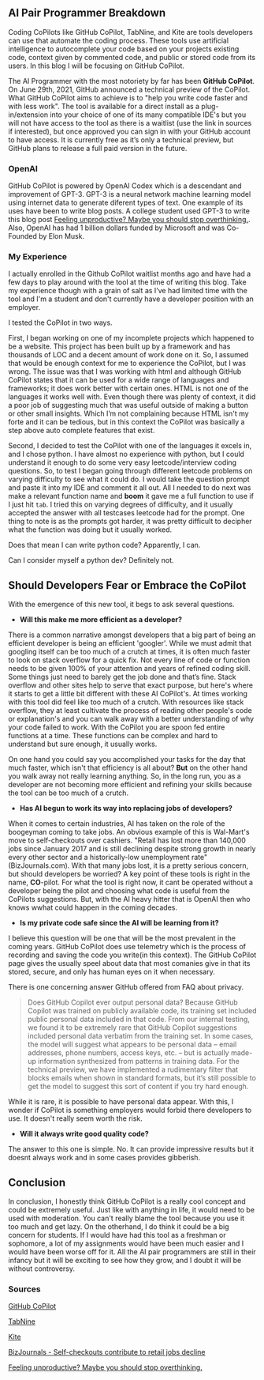 ## AI Pair Programmer Breakdown
Coding CoPilots like GitHub CoPilot, TabNine, and Kite are tools developers can use that automate the coding process. These tools use artificial intelligence to autocomplete your code based on your projects existing code, context given by commented code, and public or stored code from its users. In this blog I will be focusing on GitHub CoPilot.

The AI Programmer with the most notoriety by far has been **GitHub CoPilot**. On June 29th, 2021, GitHub announced a technical preview of the CoPilot. What GitHub CoPilot aims to achieve is to "help you write code faster and with less work". The tool is available for a direct install as a plug-in/extension into your choice of one of its many compatible IDE's but you will not have access to the tool as there is a waitlist (use the link in sources if interested), but once approved you can sign in with your GitHub account to have access. It is currently free as it’s only a technical preview, but GitHub plans to release a full paid version in the future.

### OpenAI
GitHub CoPilot is powered by OpenAI Codex which is a descendant and improvement of GPT-3. GPT-3 is a neural network machine learning model using internet data to generate diferent types of text. One example of its uses have been to write blog posts. A college student used GPT-3 to write this blog post [Feeling unproductive? Maybe you should stop overthinking.](https://adolos.substack.com/p/feeling-unproductive-maybe-you-should?s=r). Also, OpenAI has had 1 billion dollars funded by Microsoft and was Co-Founded by Elon Musk. 

### My Experience
I actually enrolled in the Github CoPilot waitlist months ago and have had a few days to play around with the tool at the time of writing this blog. Take my experience though with a grain of salt as I’ve had limited time with the tool and I'm a student and don't currently have a developer position with an employer. 

I tested the CoPilot in two ways. 

First, I began working on one of my incomplete projects which happened to be a website. This project has been built up by a framework and has thousands of LOC and a decent amount of work done on it. So, I assumed that would be enough context for me to experience the CoPilot, but I was wrong. The issue was that I was working with html and although GitHub CoPilot states that it can be used for a wide range of languages and frameworks; it does work better with certain ones. HTML is not one of the languages it works well with. Even though there was plenty of context, it did a poor job of suggesting much that was useful outside of making a button or other small insights. Which I’m not complaining because HTML isn't my forte and it can be tedious, but in this context the CoPilot was basically a step above auto complete features that exist.

Second, I decided to test the CoPilot with one of the languages it excels in, and I chose python. I have almost no experience with python, but I could understand it enough to do some very easy leetcode/interview coding questions. So, to test I began going through different leetcode problems on varying difficulty to see what it could do. I would take the question prompt and paste it into my IDE and comment it all out. All I needed to do next was make a relevant function name and **boom** it gave me a full function to use if I just hit `tab`. I tried this on varying degrees of difficulty, and it usually accepted the answer with all testcases leetcode had for the prompt. One thing to note is as the prompts got harder, it was pretty difficult to decipher what the function was doing but it usually worked.

Does that mean I can write python code? Apparently, I can. 

Can I consider myself a python dev? Definitely not. 

## Should Developers Fear or Embrace the CoPilot
With the emergence of this new tool, it begs to ask several questions.

- **Will this make me more efficient as a developer?**

There is a common narrative amongst developers that a big part of being an efficient developer is being an efficient 'googler'. While we must admit that googling itself can be too much of a crutch at times, it is often much faster to look on stack overflow for a quick fix. Not every line of code or function needs to be given 100% of your attention and years of refined coding skill. Some things just need to barely get the job done and that’s fine. Stack overflow and other sites help to serve that exact purpose, but here's where it starts to get a little bit different with these AI CoPilot's. At times working with this tool did feel like too much of a crutch. With resources like stack overflow, they at least cultivate the process of reading other people's code or explanation's and you can walk away with a better understanding of why your code failed to work. With the CoPilot you are spoon fed entire functions at a time. These functions can be complex and hard to understand but sure enough, it usually works. 

On one hand you could say you accomplished your tasks for the day that much faster, which isn't that efficiency is all about? **But** on the other hand you walk away not really learning anything. So, in the long run, you as a developer are not becoming more efficient and refining your skills because the tool can be too much of a crutch. 

- **Has AI begun to work its way into replacing jobs of developers?**

When it comes to certain industries, AI has taken on the role of the boogeyman coming to take jobs. An obvious example of this is Wal-Mart's move to self-checkouts over cashiers. "Retail has lost more than 140,000 jobs since January 2017 and is still declining despite strong growth in nearly every other sector and a historically-low unemployment rate" (BizJournals.com). With that many jobs lost, it is a pretty serious concern, but should developers be worried? A key point of these tools is right in the name, **CO**-pilot. For what the tool is right now, it cant be operated without a developer being the pilot and choosing what code is useful from the CoPilots suggestions. But, with the AI heavy hitter that is OpenAI then who knows wwhat could happen in the coming decades. 

- **Is my private code safe since the AI will be learning from it?**

I believe this question will be one that will be the most prevalent in the coming years. GitHub CoPilot does use telemetry which is the process of recording and saving the code you write(in this context). The GitHub CoPilot page gives the usually speel about data that most comanies give in that its stored, secure, and only has human eyes on it when necessary. 

There is one concerning answer GitHub offered from FAQ about privacy. 

> Does GitHub Copilot ever output personal data?
Because GitHub Copilot was trained on publicly available code, its training set included public personal data included in that code. From our internal testing, we found it to be extremely rare that GitHub Copilot suggestions included personal data verbatim from the training set. In some cases, the model will suggest what appears to be personal data – email addresses, phone numbers, access keys, etc. – but is actually made-up information synthesized from patterns in training data. For the technical preview, we have implemented a rudimentary filter that blocks emails when shown in standard formats, but it’s still possible to get the model to suggest this sort of content if you try hard enough.

While it is rare, it is possible to have personal data appear. With this, I wonder if CoPilot is something employers would forbid there developers to use. It doesn't really seem worth the risk. 

- **Will it always write good quality code?**

The answer to this one is simple. No. It can provide impressive results but it doesnt always work and in some cases provides gibberish. 

## Conclusion

In conclusion, I honestly think GitHub CoPilot is a really cool concept and could be extremely useful. Just like with anything in life, it would need to be used with moderation. You can't really blame the tool because you use it too much and get lazy. On the otherhand, I do think it could be a big concern for students. If I would have had this tool as a freshman or sophomore, a lot of my assignments would have been much easier and I would have been worse off for it. All the AI pair programmers are still in their infancy but it will be exciting to see how they grow, and I doubt it will be without controversy. 

### Sources
[GitHub CoPilot](https://copilot.github.com)

[TabNine](https://www.tabnine.com)

[Kite](https://www.kite.com)

[BizJournals - Self-checkouts contribute to retail jobs decline](https://www.bizjournals.com/bizwomen/news/latest-news/2019/04/self-checkouts-contribute-to-retail-jobs-decline.html?page=all)

[Feeling unproductive? Maybe you should stop overthinking.](https://adolos.substack.com/p/feeling-unproductive-maybe-you-should?s=r)


